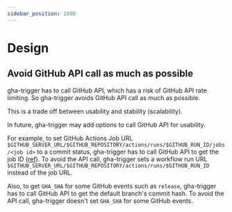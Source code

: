 ```yaml
---
sidebar_position: 1000
---
```


# Design

## Avoid GitHub API call as much as possible

gha-trigger has to call GitHub API, which has a risk of GitHub API rate limiting.
So gha-trigger avoids GitHub API call as much as possible.

This is a trade off between usability and stability (scalability).

In future, gha-trigger may add options to call GitHub API for usability.

For example, to set GitHub Actions Job URL `$GITHUB_SERVER_URL/$GITHUB_REPOSITORY/actions/runs/$GITHUB_RUN_ID/jobs/<job id>` to a commit status, gha-trigger has to call GitHub API to get the job ID ([ref](https://stackoverflow.com/questions/71240338/obtain-job-id-from-a-workflow-run-using-contexts)).
To avoid the API call, gha-trigger sets a workflow run URL `$GITHUB_SERVER_URL/$GITHUB_REPOSITORY/actions/runs/$GITHUB_RUN_ID` instead of the job URL.

Also, to get `GHA_SHA` for some GitHub events such as `release`, gha-trigger has to call GitHub API to get the default branch's commit hash.
To avoid the API call, gha-trigger doesn't set `GHA_SHA` for some GitHub events.
